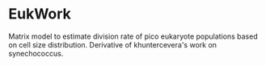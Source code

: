 # EukWork


Matrix model to estimate division rate of pico eukaryote populations based on cell size distribution. 
Derivative of khuntercevera's work on synechococcus. 
